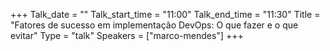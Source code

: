 +++
Talk_date = ""
Talk_start_time = "11:00"
Talk_end_time = "11:30"
Title = "Fatores de sucesso em implementação DevOps: O que fazer e o que evitar"
Type = "talk"
Speakers = ["marco-mendes"]
+++



